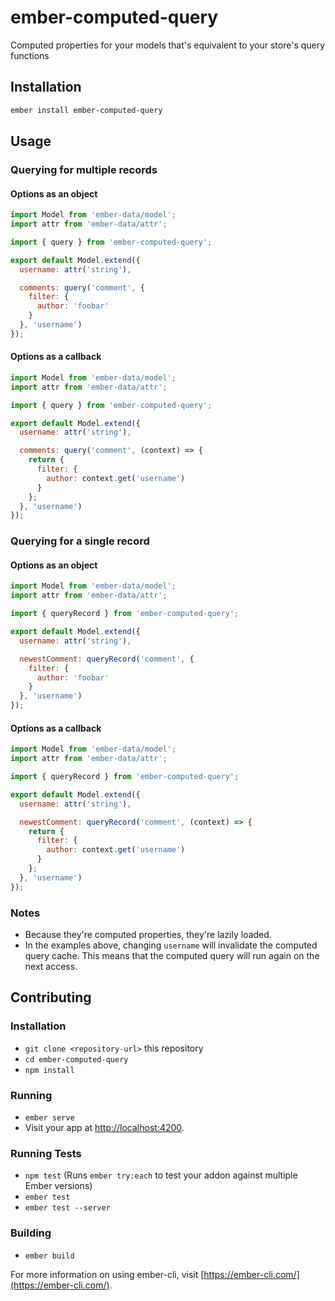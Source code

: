 # ember-computed-query

Computed properties for your models that's equivalent to your store's query functions

## Installation

```bash
ember install ember-computed-query
```

## Usage

### Querying for multiple records

#### Options as an object

```javascript
import Model from 'ember-data/model';
import attr from 'ember-data/attr';

import { query } from 'ember-computed-query';

export default Model.extend({
  username: attr('string'),

  comments: query('comment', {
    filter: {
      author: 'foobar'
    }
  }, 'username')
});
```

#### Options as a callback

```javascript
import Model from 'ember-data/model';
import attr from 'ember-data/attr';

import { query } from 'ember-computed-query';

export default Model.extend({
  username: attr('string'),

  comments: query('comment', (context) => {
    return {
      filter: {
        author: context.get('username')
      }
    };
  }, 'username')
});
```

### Querying for a single record

#### Options as an object

```javascript
import Model from 'ember-data/model';
import attr from 'ember-data/attr';

import { queryRecord } from 'ember-computed-query';

export default Model.extend({
  username: attr('string'),

  newestComment: queryRecord('comment', {
    filter: {
      author: 'foobar'
    }
  }, 'username')
});
```

#### Options as a callback

```javascript
import Model from 'ember-data/model';
import attr from 'ember-data/attr';

import { queryRecord } from 'ember-computed-query';

export default Model.extend({
  username: attr('string'),

  newestComment: queryRecord('comment', (context) => {
    return {
      filter: {
        author: context.get('username')
      }
    };
  }, 'username')
});
```

### Notes

- Because they're computed properties, they're lazily loaded.
- In the examples above, changing `username` will invalidate the computed query cache. This means that the computed query will run again on the next access.

## Contributing

### Installation

* `git clone <repository-url>` this repository
* `cd ember-computed-query`
* `npm install`

### Running

* `ember serve`
* Visit your app at [http://localhost:4200](http://localhost:4200).

### Running Tests

* `npm test` (Runs `ember try:each` to test your addon against multiple Ember versions)
* `ember test`
* `ember test --server`

### Building

* `ember build`

For more information on using ember-cli, visit [https://ember-cli.com/](https://ember-cli.com/).
